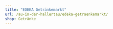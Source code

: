 ```yaml
---
title: "EDEKA Getränkemarkt"
url: /au-in-der-hallertau/edeka-getraenkemarkt/
shop: Getränke
---
```

